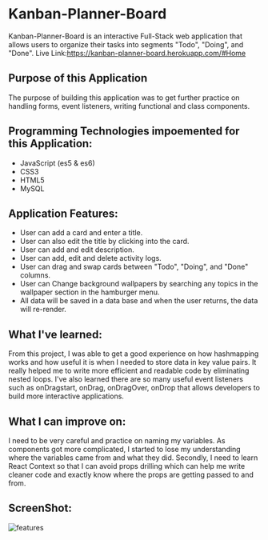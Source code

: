 # Kanban-Planner-Board

Kanban-Planner-Board is an interactive Full-Stack web application that allows users to organize their tasks into segments "Todo", "Doing", and "Done".
Live Link:https://kanban-planner-board.herokuapp.com/#Home

## Purpose of this Application

The purpose of building this application was to get further practice on handling forms, event listeners, writing functional and class components.


## Programming Technologies impoemented for this Application:

- JavaScript (es5 & es6)
- CSS3
- HTML5
- MySQL

## Application Features:

- User can add a card and enter a title.
- User can also edit the title by clicking into the card.
- User can add and edit description.
- User can add, edit and delete activity logs.
- User can drag and swap cards between "Todo", "Doing", and "Done" columns.
- User can Change background wallpapers by searching any topics in the wallpaper section in the hamburger menu. 
- All data will be saved in a data base and when the user returns, the data will re-render. 

## What I've learned:

From this project, I was able to get a good experience on how hashmapping works and how useful it is when I needed to store data in key value pairs. 
It really helped me to write more efficient and readable code by eliminating nested loops. I've also learned there are so many useful event listeners such as onDragstart, onDrag, onDragOver, onDrop that allows developers to build more interactive applications. 

## What I can improve on:

I need to be very careful and practice on naming my variables. As components got more complicated, I started to lose my understanding where the variables came from and what they did. Secondly, I need to learn React Context so that I can avoid props drilling which can help me write cleaner code and exactly know where the props are getting passed to and from.

## ScreenShot:

![features](https://github.com/AndyPark20/Kanban-planner-board/blob/master/Animation.gif?raw=true)

